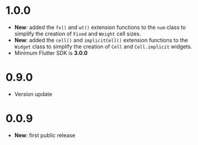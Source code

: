 # 1.0.0

* **New**: added the `fx()` and `wt()` extension functions to the `num` class to simplify the creation of `Fixed` and `Weight` cell sizes.
* **New**: added the `cell()` and  `implicitCell()` extension functions to the `Widget` class to simplify the creation of `Cell` and `Cell.implicit` widgets.
* Minimum Flutter SDK is **3.0.0**

# 0.9.0

* Version update

# 0.0.9

* **New**: first public release
